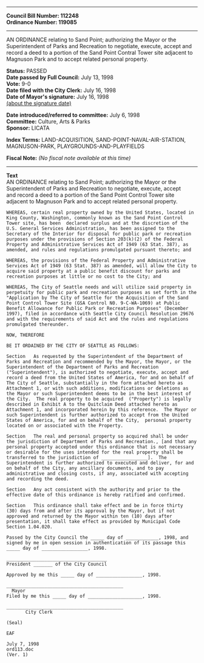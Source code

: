 * * * * *  
  
**Council Bill Number: [](#h0)[](#h2)112248**   
**Ordinance Number: 119085**  
  
* * * * *  
  
AN ORDINANCE relating to Sand Point; authorizing the Mayor or the Superintendent of Parks and Recreation to negotiate, execute, accept and record a deed to a portion of the Sand Point Contral Tower site adjacent to Magnuson Park and to accept related personal property.  
  
**Status:** PASSED   
**Date passed by Full Council:** July 13, 1998   
**Vote:** 9-0   
**Date filed with the City Clerk:** July 16, 1998   
**Date of Mayor's signature:** July 16, 1998   
[(about the signature date)](/~public/approvaldate.htm)   
  
  
**Date introduced/referred to committee:** July 6, 1998   
**Committee:** Culture, Arts & Parks   
**Sponsor:** LICATA   
  
**Index Terms:** LAND-ACQUISITION, SAND-POINT-NAVAL-AIR-STATION, MAGNUSON-PARK, PLAYGROUNDS-AND-PLAYFIELDS  
  
**Fiscal Note:** *(No fiscal note available at this time)*  
  
* * * * *  
  
**Text**  
    AN ORDINANCE relating to Sand Point; authorizing the Mayor or the  
    Superintendent of Parks and Recreation to negotiate, execute, accept  
    and record a deed to a portion of the Sand Point Control Tower site  
    adjacent to Magnuson Park and to accept related personal property.  
  
    WHEREAS, certain real property owned by the United States, located in  
    King County, Washington, commonly known as the Sand Point Control  
    Tower site, has been  declared surplus and at the discretion of the  
    U.S. General Services Administration, has been assigned to the  
    Secretary of the Interior for disposal for public park or recreation  
    purposes under the provisions of Section 203(k)(2) of the Federal  
    Property and Administrative Services Act of 1949 (63 Stat. 387), as  
    amended, and rules and regulations promulgated pursuant thereto; and  
  
    WHEREAS, the provisions of the Federal Property and Administrative  
    Services Act of 1949 (63 Stat. 387) as amended, will allow the City to  
    acquire said property at a public benefit discount for parks and  
    recreation purposes at little or no cost to the City; and  
  
    WHEREAS, The City of Seattle needs and will utilize said property in  
    perpetuity for public park and recreation purposes as set forth in the  
    "Application by The City of Seattle for the Acquisition of the Sand  
    Point Control Tower Site (GSA Control N0. 9-C-WA-1069) at Public  
    Benefit Allowance for Public Park or Recreation Purposes" (December  
    1997), filed in accordance with Seattle City Council Resolution 29676  
    and with the requirements of said Act and the rules and regulations  
    promulgated thereunder.  
  
    NOW, THEREFORE  
  
    BE IT ORDAINED BY THE CITY OF SEATTLE AS FOLLOWS:  
  
    Section   As requested by the Superintendent of the Department of  
    Parks and Recreation and recommended by the Mayor, the Mayor, or the  
    Superintendent of the Department of Parks and Recreation  
    ("Superintendent"), is authorized to negotiate, execute, accept and  
    record a deed from the United States of America, for and on behalf of  
    The City of Seattle, substantially in the form attached hereto as  
    Attachment 1, or with such additions, modifications or deletions as  
    the Mayor or such Superintendent deems to be in the best interest of  
    the City.  The real property to be acquired  ("Property") is legally  
    described in Exhibit A to the Quitclaim Deed attached hereto as  
    Attachment 1, and incorporated herein by this reference.  The Mayor or  
    such Superintendent is further authorized to accept from the United  
    States of America, for and on behalf of the City,  personal property  
    located on or associated with the Property.  
  
    Section   The real and personal property so acquired shall be under  
    the jurisdiction of Department of Parks and Recreation., [and that any  
    personal property accepted under this ordinance that is not necessary  
    or desirable for the uses intended for the real property shall be  
    transferred to the jurisdiction of _________________].  The  
    Superintendent is further authorized to executed and deliver, for and  
    on behalf of the City, any ancillary documents, and to pay  
    administrative and closing costs, if any, associated with accepting  
    and recording the deed.  
  
    Section   Any act consistent with the authority and prior to the  
    effective date of this ordinance is hereby ratified and confirmed.  
  
    Section   This ordinance shall take effect and be in force thirty  
    (30) days from and after its approval by the Mayor, but if not  
    approved and returned by the Mayor within ten (10) days after  
    presentation, it shall take effect as provided by Municipal Code  
    Section 1.04.020.  
  
    Passed by the City Council the _____ day of ____________, 1998, and  
    signed by me in open session in authentication of its passage this  
    _____ day of _________________, 1998.  
  
    _____________________________________  
    President _______ of the City Council  
  
    Approved by me this _____ day of _________________, 1998.  
  
    ___________________________________________  
      Mayor  
    Filed by me this _____ day of ____________________, 1998.  
  
    ___________________________________________  
           City Clerk  
  
    (Seal)  
  
    EAF  
  
    July 7, 1998  
    ord113.doc  
    (Ver. 1)  
